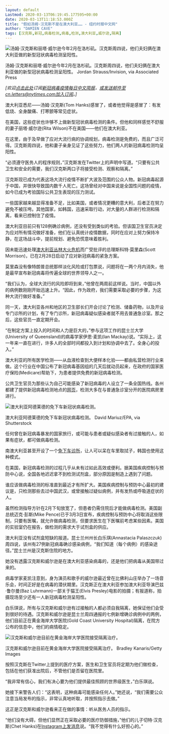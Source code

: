 ```yaml
---
layout: default
Lastmod: 2020-03-13T06:19:45.177595+00:00
date: 2020-03-13T11:18:53.000Z
title: "假如汤姆·汉克斯不是在澳大利亚…… - 纽约时报中文网"
author: "DAMIEN CAVE"
tags: [汉克斯,新冠,病毒检测,病毒,检测,澳大利亚,威尔逊,隔离]
---
```


![汤姆·汉克斯和丽塔·威尔逊今年2月在洛杉矶。汉克斯周四说，他们夫妇俩在澳大利亚做的新型冠状病毒检测呈阳性。](https://images.weserv.nl/?url=https%3A//static01.nyt.com/images/2020/03/12/world/12viruoz-hanks01/merlin_170380869_067b3336-d79d-4ab6-b936-45fbc1d9d9de-master1050.jpg)

汤姆·汉克斯和丽塔·威尔逊今年2月在洛杉矶。汉克斯周四说，他们夫妇俩在澳大利亚做的新型冠状病毒检测呈阳性。 Jordan Strauss/Invision, via Associated Press

_\[欢迎_[_点击此处_](https://sso.nytcn.me/email/?source=top-right)_订阅_[_新冠病毒疫情每日中文简报_](https://cn.nytimes.com/morning-brief/)_，或发送邮件至cn.letters@nytimes.com加入订阅。\]_

澳大利亚悉尼——汤姆·汉克斯(Tom Hanks)感冒了，或者他觉得是感冒了：有发低烧、全身酸痛、打寒颤等常见症状。

在美国，这些症状也许够不上做新型冠状病毒检测的条件。但他和同样感觉不舒服的妻子丽塔·威尔逊(Rita Wilson)不在美国——他们在澳大利亚。  

在这里，由于及早做了应对大流行病的协调规划，病毒检测是免费的，而且广泛可得。汉克斯周四说，他和妻子亲身见证了这些努力，他们两人的新冠病毒检测均呈阳性。

“必须遵守医务人的程序规则，”汉克斯发在Twitter上的声明中写道。“只要有公共卫生和安全的需要，我们汉克斯两口子将接受检测、观察和隔离。”

汉克斯现已成为代表这场大流行疫情不断扩大波及范围的公众人物。新冠病毒起源于中国，并很快导致国内数千人死亡。这场曾经对中国来说是全国性问题的疫情，如今已成为考验国际公共卫生表现的压力测试。

一些国家越来越显得准备不足，比如美国，或者情况更糟的意大利，后者正在努力避免不被压垮。其他国家，如韩国，迅速采取行动，对大量的人群进行检测和隔离，看来已控制住了疫情。

澳大利亚目前只有128例确诊病例，还没有受到类似的考验。但该国卫生官员决定为应对所有情况做好准备，他们在认真统计疫情数据，同时在应对上努力保持冷静，在这场战斗中，提前规划、避免恐慌意味着胜利。

因未能迅速处理[澳大利亚丛林大火危机](https://www.nytimes.com/2020/02/15/world/australia/fires-climate-change.html)而广受批评的总理斯科特·莫里森(Scott Morrison)，已在2月28日启动了应对新冠病毒的紧急方案。

莫里森没有像特朗普总统那样淡化风险或打包票说，问题将在一两个月内消失，他是最早宣布新冠病毒将传遍全球的世界领导人之一。  

“我们认为，全球大流行的风险即将到来，”他曾在两周前这样说。当时，中国以外的病例数刚刚开始迅速上升。“因此，作为政府，我们需要采取必要的步骤，为这种大流行做好准备。”

同一天，澳大利亚各州和地区的卫生部长们开会讨论了检测、储备药物，以及开设专门诊所的计划，有了专门诊所，新冠病毒疑似感染者就不用去普通急诊室。那之后，这些官员一直定期开会。

“在制定方案上投入的时间和人力是巨大的，”参与这项工作的昆士兰大学(University of Queensland)的病毒学家伊恩·麦凯(Ian Mackay)说。“实际上，这一年来一直在进行，许多人的全部时间都投入到计划和协调中去了。全身心的投入。”  

澳大利亚的所有医学检测——从血液检查到大便样本化验——都由私营检测行业来做。这个行业在中国公布了新冠病毒基因组的几天后就动员起来，在政府的国家医疗保险(Medicare)帮助下，为患者提供免费的新冠病毒检测。

公共卫生官员为那些认为自己可能感染了新冠病毒的人设立了一条全国热线。各州都建了提供新冠病毒检测地点的[网页](https://www.health.nsw.gov.au/infectious/diseases/Pages/coronavirus-testing.aspx)，检测大多在与普通急诊室分开的医院病房里进行。

![澳大利亚阿德莱德的免下车新冠状病毒检测。](https://images.weserv.nl/?url=https%3A//static01.nyt.com/images/2020/03/12/world/12virus-oz-hanks03/12virus-oz-hanks03-master1050-v3.jpg)

澳大利亚阿德莱德的免下车新冠状病毒检测。 David Mariuz/EPA, via Shutterstock

任何曾在新冠病毒暴发的国家旅行，或可能与患者或疑似感染者有过接触的人，如果有症状，都可做病毒检测。

南澳大利亚甚至开设了一个[免下车诊所](https://www.abc.net.au/news/2020-03-10/australias-first-coronavirus-road-testing-station-opens-adelaide/12041978)，让人可以呆在车里取拭子，韩国也使用这种模式。

在美国，新冠病毒检测的过程几乎从未有过如此高效或便利。据美国疾病控制与预防中心说，全国各地迟迟拿不到检测试剂盒，部分原因是制造上遇到了问题。

谁应该做病毒检测的标准直到最近才有所扩大。美国疾病控制与预防中心最初的建议是，只检测那些去过中国武汉，或曾接触过疑似病例，并有发热或呼吸道症状的人。

虽然检测指导方针在2月下旬放宽了，但患者仍需住院后才能做病毒检测。美国副总统迈克·彭斯(Mike Pence)已于3月3日宣布，疾病控制与预防中心将取消这些限制，只要有医嘱，就允许做病毒检测，但要求医生在下医嘱前考虑某些因素。美国的实验室仍在报告，做检测的需求大于试剂盒的供应。

澳大利亚没有试剂盒短缺的报道。昆士兰州州长白乐琪(Annastacia Palaszczuk)周四说，该州有27例新冠病毒确诊感染病例，“我们知道（每个病例）的感染途径。”昆士兰州是汉克斯住院的地方。

她没有透露汉克斯和威尔逊是在澳大利亚感染病毒的，还是他们把病毒从美国带过来的。  

病毒学家麦凯注意到，身为演员和歌手的威尔逊最近曾在比佛利山庄举办了一场音乐会，时间正好是在病毒的潜伏期里。汉克斯正在澳大利亚参加澳大利亚导演巴兹·鲁尔曼(Baz Luhrmann)一部关于猫王(Elvis Presley)电影的拍摄；有报道称，拍摄现场至少还有一人新冠病毒检测呈阳性。  

白乐琪说，所有与汉克斯和威尔逊有过接触的人都必须自我隔离，她保证他们会受到很好的待遇。汉克斯和威尔逊是昆士兰周四通报的七例新增确诊病例中的两例，他们目前正在黄金海岸大学医院(Gold Coast University Hospital)隔离，在院方公布的信息中，他们的病情稳定。

![汉克斯和威尔逊目前在黄金海岸大学医院接受隔离治疗。](https://images.weserv.nl/?url=https%3A//static01.nyt.com/images/2020/03/12/world/12virus-oz-hanks02/12virus-oz-hanks02-master1050.jpg)

汉克斯和威尔逊目前在黄金海岸大学医院接受隔离治疗。 Bradley Kanaris/Getty Images

按照汉克斯在Twitter上提到的医疗方案，医生和卫生官员将定期为他们做检查，包括在他们获准出院后，不管他们是否留在医院里。

“我非常有信心，我们有决心要为他们提供最佳照顾的世界级医生，”白乐琪说。  

她接下来警告人们：“这表明，这种病毒可能感染任何人。”她还说，“我们需要公众注意当局发布的指示，非常认真地听取，并按照指示去做。”  

这正是汉克斯和威尔逊看来正在做的事情：听从医务人员的指示。  

“他们没有大碍，但他们显然正在采取必要的医疗防御措施，”他们的儿子切特·汉克斯(Chet Hanks)在[Instagram上发消息](https://www.instagram.com/p/B9ndANjpBeM/)说。“我不觉得有什么好担心的。”

